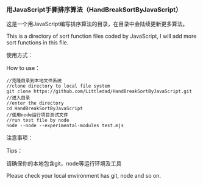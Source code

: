### 用JavaScript手撕排序算法（**HandBreakSortByJavaScript**）



这是一个用JavaScript编写排序算法的目录，在目录中会陆续更新更多算法。

This is a directory of sort function files coded by JavaScript, I will add more sort functions in this file.

使用方式：

How to use：

```
//克隆目录到本地文件系统
//clone directory to local file system
git clone https://github.com/Littledad/HandBreakSortByJavaScript.git
//进入目录
//enter the directory
cd HandBreakSortByJavaScript
//使用node运行项目测试文件
//run test file by node
node --node --experimental-modules test.mjs
```

注意事项：

Tips：

请确保你的本地包含git，node等运行环境及工具

Please check your local environment has git, node and so on.